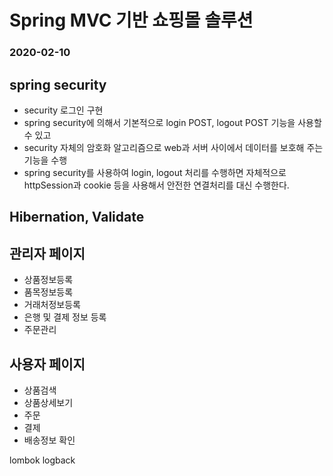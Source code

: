 # Spring MVC 기반 쇼핑몰 솔루션
### 2020-02-10

## spring security
* security 로그인 구현
* spring security에 의해서 기본적으로 login POST, logout POST 기능을 사용할 수 있고
* security 자체의 암호화 알고리즘으로 web과 서버 사이에서 데이터를 보호해 주는 기능을 수행
* spring security를 사용하여 login, logout 처리를 수행하면 자체적으로
httpSession과 cookie 등을 사용해서 안전한 연결처리를 대신 수행한다.
## Hibernation, Validate

## 관리자 페이지
* 상품정보등록
* 품목정보등록
* 거래처정보등록
* 은행 및 결제 정보 등록
* 주문관리

## 사용자 페이지
* 상품검색
* 상품상세보기
* 주문
* 결제
* 배송정보 확인




lombok
logback
